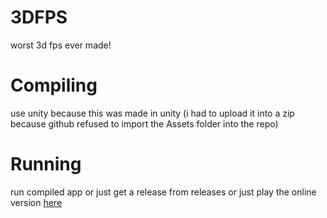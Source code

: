 # 3DFPS
worst 3d fps ever made!
# Compiling
use unity because this was made in unity (i had to upload it into a zip because github refused to import the Assets folder into the repo)
# Running
run compiled app or just get a release from releases or just play the online version [here](https://hdfsyu.itch.io/3dfps)

